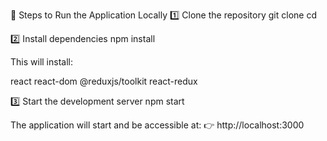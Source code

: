 🚀 Steps to Run the Application Locally
1️⃣ Clone the repository
git clone <your-repo-url>
cd <your-project-folder>

2️⃣ Install dependencies
npm install


This will install:

react
react-dom
@reduxjs/toolkit
react-redux

3️⃣ Start the development server
npm start


The application will start and be accessible at:
👉 http://localhost:3000

